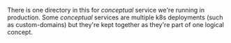 There is one directory in this for *conceptual* service we're running in
production. Some *conceptual* services are multiple k8s deployments (such
as custom-domains) but they're kept together as they're part of one
logical concept.
